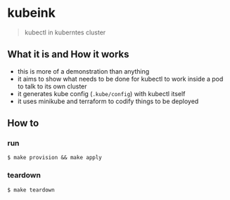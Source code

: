 # kubeink
> kubectl in kuberntes cluster

## What it is and How it works
- this is more of a demonstration than anything
- it aims to show what needs to be done for kubectl to work inside a pod to talk to its own cluster
- it generates kube config (`.kube/config`) with kubectl itself
- it uses minikube and terraform to codify things to be deployed

## How to

### run
`$ make provision && make apply`

### teardown
`$ make teardown`
